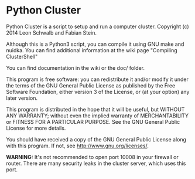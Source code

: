 Python Cluster
==============

Python Cluster is a script to setup and run a computer cluster.
Copyright (c) 2014 Leon Schwalb and Fabian Stein.

Although this is a Python3 script, you can compile it using GNU make and nuidka. You can find additional information at 
the wiki page "Compiling ClusterShell"

You can find documentation in the wiki or the doc/ folder.

This program is free software: you can redistribute it and/or modify
it under the terms of the GNU General Public License as published by
the Free Software Foundation, either version 3 of the License, or
(at your option) any later version.

This program is distributed in the hope that it will be useful,
but WITHOUT ANY WARRANTY; without even the implied warranty of
MERCHANTABILITY or FITNESS FOR A PARTICULAR PURPOSE.  See the
GNU General Public License for more details.

You should have received a copy of the GNU General Public License
along with this program.  If not, see http://www.gnu.org/licenses/.


**WARNING:**
It's not recommended to open port 10008 in your firewall or router.
There are many security leaks in the cluster server, which uses this port. 

